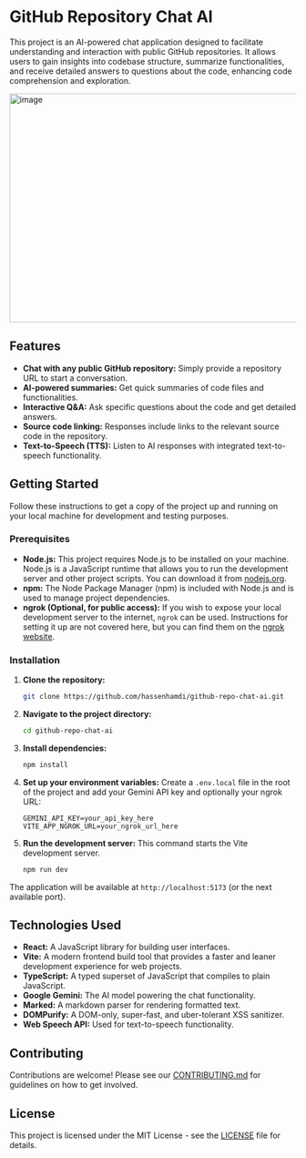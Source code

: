 # GitHub Repository Chat AI

This project is an AI-powered chat application designed to facilitate understanding and interaction with public GitHub repositories. It allows users to gain insights into codebase structure, summarize functionalities, and receive detailed answers to questions about the code, enhancing code comprehension and exploration.

<img width="740" height="402" alt="image" src="https://github.com/user-attachments/assets/e6e77a6c-84ce-412b-8774-e9ebbe9ba569" />


## Features

*   **Chat with any public GitHub repository:** Simply provide a repository URL to start a conversation.
*   **AI-powered summaries:** Get quick summaries of code files and functionalities.
*   **Interactive Q&A:** Ask specific questions about the code and get detailed answers.
*   **Source code linking:** Responses include links to the relevant source code in the repository.
*   **Text-to-Speech (TTS):** Listen to AI responses with integrated text-to-speech functionality.

## Getting Started

Follow these instructions to get a copy of the project up and running on your local machine for development and testing purposes.

### Prerequisites

*   **Node.js:** This project requires Node.js to be installed on your machine. Node.js is a JavaScript runtime that allows you to run the development server and other project scripts. You can download it from [nodejs.org](https://nodejs.org/).
*   **npm:** The Node Package Manager (npm) is included with Node.js and is used to manage project dependencies.
*   **ngrok (Optional, for public access):** If you wish to expose your local development server to the internet, `ngrok` can be used. Instructions for setting it up are not covered here, but you can find them on the [ngrok website](https://ngrok.com/).

### Installation

1.  **Clone the repository:**
    ```sh
    git clone https://github.com/hassenhamdi/github-repo-chat-ai.git
    ```
2.  **Navigate to the project directory:**
    ```sh
    cd github-repo-chat-ai
    ```
3.  **Install dependencies:**
    ```sh
    npm install
    ```
4.  **Set up your environment variables:**
    Create a `.env.local` file in the root of the project and add your Gemini API key and optionally your ngrok URL:
    ```
    GEMINI_API_KEY=your_api_key_here
    VITE_APP_NGROK_URL=your_ngrok_url_here
    ```
5.  **Run the development server:**
    This command starts the Vite development server.
    ```sh
    npm run dev
    ```
The application will be available at `http://localhost:5173` (or the next available port).

## Technologies Used

*   **React:** A JavaScript library for building user interfaces.
*   **Vite:** A modern frontend build tool that provides a faster and leaner development experience for web projects.
*   **TypeScript:** A typed superset of JavaScript that compiles to plain JavaScript.
*   **Google Gemini:** The AI model powering the chat functionality.
*   **Marked:** A markdown parser for rendering formatted text.
*   **DOMPurify:** A DOM-only, super-fast, and uber-tolerant XSS sanitizer.
*   **Web Speech API:** Used for text-to-speech functionality.

## Contributing

Contributions are welcome! Please see our [CONTRIBUTING.md](CONTRIBUTING.md) for guidelines on how to get involved.

## License

This project is licensed under the MIT License - see the [LICENSE](LICENSE) file for details.

